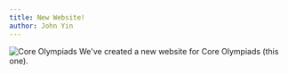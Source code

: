```yaml
---
title: New Website!
author: John Yin
---
```

![Core Olympiads](/assets/Pictures/andrew_huang.PNG)
We've created a new website for Core Olympiads (this one).

